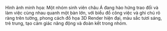 Hình ảnh minh họa: Một nhóm sinh viên châu Á đang hào hứng trao đổi và làm việc cùng nhau quanh một bàn lớn, với biểu đồ công việc và ghi chú rõ ràng trên tường, phong cách đồ họa 3D Render hiện đại, màu sắc tươi sáng, trẻ trung, tạo cảm giác năng động và đoàn kết trong nhóm.